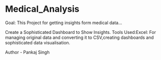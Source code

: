 # Medical_Analysis

Goal: This Project for getting insights form medical data...

Create a Sophisticated Dashboard to Show Insights.
Tools Used:Excel: For managing original data and converting it to CSV,creating dashboards and sophisticated data visualisation.

Author - Pankaj Singh
